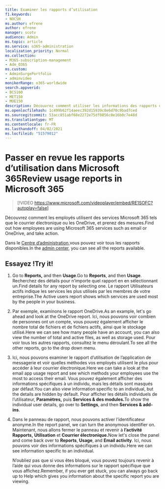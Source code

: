 ```yaml
---
title: Examiner les rapports d’utilisation
f1.keywords:
- NOCSH
ms.author: efrene
author: efrene
manager: scotv
audience: Admin
ms.topic: article
ms.service: o365-administration
localization_priority: Normal
ms.collection:
- M365-subscription-management
- Adm_O365
ms.custom:
- AdminSurgePortfolio
- adminvideo
monikerRange: o365-worldwide
search.appverid:
- BCS160
- MET150
- MOE150
description: Découvrez comment utiliser les informations des rapports d’utilisation.
ms.openlocfilehash: 1c499b62f14aeec392d15939c8e6d70c9bad7ced
ms.sourcegitcommit: 53acc851abf68e2272e75df0856c0e16b0c7e48d
ms.translationtype: MT
ms.contentlocale: fr-FR
ms.lasthandoff: 04/02/2021
ms.locfileid: "51579012"
---
```

# <a name="review-usage-reports-in-microsoft-365"></a><span data-ttu-id="dc294-103">Passer en revue les rapports d’utilisation dans Microsoft 365</span><span class="sxs-lookup"><span data-stu-id="dc294-103">Review usage reports in Microsoft 365</span></span>

> [!VIDEO https://www.microsoft.com/videoplayer/embed/RE1SOFC?autoplay=false]

<span data-ttu-id="dc294-104">Découvrez comment les employés utilisent des services Microsoft 365 tels que le courrier électronique ou les OneDrive, et prenez des mesures.</span><span class="sxs-lookup"><span data-stu-id="dc294-104">Find out how employees are using Microsoft 365 services such as email or OneDrive, and take action.</span></span>

<span data-ttu-id="dc294-105">Dans le [Centre d’administration,](https://admin.microsoft.com)vous pouvez voir tous les rapports disponibles.</span><span class="sxs-lookup"><span data-stu-id="dc294-105">In the [admin center](https://admin.microsoft.com), you can see all the reports available.</span></span>

## <a name="try-it"></a><span data-ttu-id="dc294-106">Essayez !</span><span class="sxs-lookup"><span data-stu-id="dc294-106">Try it!</span></span>

1. <span data-ttu-id="dc294-107">Go to **Reports,** and then **Usage**.</span><span class="sxs-lookup"><span data-stu-id="dc294-107">Go to **Reports**, and then **Usage**.</span></span> <span data-ttu-id="dc294-108">Recherchez des détails pour n’importe quel rapport en en sélectionnant un.</span><span class="sxs-lookup"><span data-stu-id="dc294-108">Find details for any report by selecting one.</span></span> <span data-ttu-id="dc294-109">Le rapport Utilisateurs actifs indique les services les plus utilisés par les membres de votre entreprise.</span><span class="sxs-lookup"><span data-stu-id="dc294-109">The Active users report shows which services are used most by the people in your business.</span></span>
1. <span data-ttu-id="dc294-110">Par exemple, examinons le rapport OneDrive.</span><span class="sxs-lookup"><span data-stu-id="dc294-110">As an example, let's go ahead and look at the OneDrive report.</span></span> <span data-ttu-id="dc294-111">Ici, nous pouvons voir combien de personnes ont un compte, vous pouvez également afficher le nombre total de fichiers et de fichiers actifs, ainsi que le stockage utilisé.</span><span class="sxs-lookup"><span data-stu-id="dc294-111">Here we can see how many people have an account, you can also view the number of total and active files, as well as storage used.</span></span> <span data-ttu-id="dc294-112">Pour voir tous les autres rapports, consultez le menu déroulant.</span><span class="sxs-lookup"><span data-stu-id="dc294-112">To see all the other reports, go to the drop down menu.</span></span>
1. <span data-ttu-id="dc294-113">Ici, nous pouvons examiner le rapport d’utilisation de l’application de messagerie et voir quelles méthodes vos employés utilisent le plus pour accéder à leur courrier électronique.</span><span class="sxs-lookup"><span data-stu-id="dc294-113">Here we can take a look at the email app usage report and see which methods your employees use the most to access their email.</span></span> <span data-ttu-id="dc294-114">Vous pouvez également afficher des informations spécifiques à un individu, mais les détails sont masqués par défaut.</span><span class="sxs-lookup"><span data-stu-id="dc294-114">You can also view information specific to an individual, but the details are hidden by default.</span></span> <span data-ttu-id="dc294-115">Pour afficher les détails individuels de l’utilisateur, **Paramètres,** puis **Services & des modules.**</span><span class="sxs-lookup"><span data-stu-id="dc294-115">To show the individual user details, go over to **Settings**, and then **Services & add-ins**.</span></span>
1. <span data-ttu-id="dc294-116">Dans le panneau de rapport, nous pouvons activer l’identificateur anonyme.</span><span class="sxs-lookup"><span data-stu-id="dc294-116">In the report panel, we can turn the anonymous identifier on.</span></span> <span data-ttu-id="dc294-117">Maintenant, nous allons fermer le panneau et revenir à **l’activité Rapports,** **Utilisation** et **Courrier électronique.**</span><span class="sxs-lookup"><span data-stu-id="dc294-117">Now let's close the panel and come back over to **Reports**, **Usage**, and **Email activity**.</span></span> <span data-ttu-id="dc294-118">Ici, nous pouvons voir des informations spécifiques à un individu.</span><span class="sxs-lookup"><span data-stu-id="dc294-118">Here we can see information specific to an individual.</span></span>

    <span data-ttu-id="dc294-119">N’oubliez pas que si vous êtes bloqué, vous pouvez toujours revenir à l’aide qui vous donne des informations sur le rapport spécifique que vous affichez.</span><span class="sxs-lookup"><span data-stu-id="dc294-119">Remember, if you ever get stuck, you can always go back up to Help which gives you information about the specific report you are viewing.</span></span>